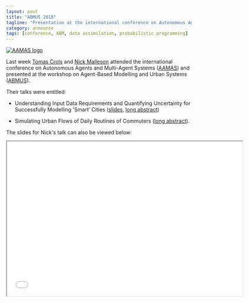 ```yaml
---
layout: post
title: "ABMUS 2018"
tagline: "Presentation at the international conference on Autonomous Agents and Multi-Agent Systems (ABMUS)"
category: announce
tags: [conference, ABM, data assimilation, probabilistic programming]
---
```


<a href="http://celweb.vuse.vanderbilt.edu/aamas18/">
<img src="http://celweb.vuse.vanderbilt.edu/static/images/aamasBanner.png" alt="AAMAS logo"/></a>

Last week [Tomas Crols](https://www.geog.leeds.ac.uk/people/t.crols) and [Nick Malleson](https://www.geog.leeds.ac.uk/people/n.malleson/) attended the international conference on Autonomous Agents and Multi-Agent Systems ([AAMAS](http://celweb.vuse.vanderbilt.edu/aamas18/)) and presented at the workshop on Agent-Based Modelling and Urban Systems ([ABMUS](http://modelling-urban-systems.com/abmus2018)). 

Their talks were entitled: 

 - Understanding Input Data Requirements and Quantifying Uncertainty for Successfully Modelling 'Smart’ Cities ([slides]({{site.baseurl}}/p/2018-07-15-abmus-da.html), [long abstract]({{site.baseurl}}/p/2018-07-15-abmus-da-abstract.pdf))

 - Simulating Urban Flows of Daily Routines of Commuters ([long abstract](http://surf.leeds.ac.uk/p/2018-07-15-commuters-abstract.pdf)).

The slides for Nick's talk can also be viewed below:

 <iframe src="{{site.url}}{{site.baseurl}}/p/2018-07-15-abmus-da.html" style="width:640px; height:420px"></iframe> 

